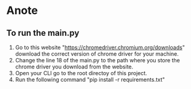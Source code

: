 # Anote

## To run the main.py
1. Go to this website "https://chromedriver.chromium.org/downloads" download the correct version of chrome driver for your machine.
2. Change the line 18 of the main.py to the path where you store the chrome driver you download from the website.
3. Open your CLI go to the root directoy of this project.
4. Run the following command "pip install -r requirements.txt"
